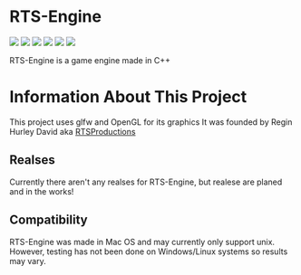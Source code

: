 # RTS-Engine

![](https://shields-staging.herokuapp.com/github/downloads/RTSProductions/RTS-Engine/total)
![](https://shields-staging.herokuapp.com/github/directory-file-count/RTSProductions/RTS-Engine)
![](https://img.shields.io/github/repo-size/RTSProductions/RTS-Engine)
![](https://img.shields.io/tokei/lines/github/RTSProductions/RTS-Engine)
![](https://img.shields.io/github/contributors/RTSProductions/RTS-Engine)
![](https://img.shields.io/github/last-commit/RTSProductions/RTS-Engine)


RTS-Engine is a game engine made in C++


# Information About This Project
This project uses glfw and OpenGL for its graphics
It was founded by Regin Hurley David aka [RTSProductions](https://github.com/RTSProductions)

## Realses
Currently there aren't any realses for RTS-Engine, but realese are planed and in the works!

## Compatibility
RTS-Engine was made in Mac OS and may currently only support unix. However, testing has not been done on Windows/Linux systems so results may vary.
